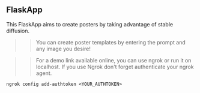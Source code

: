 ## FlaskApp

This FlaskApp aims to create posters by taking advantage of stable diffusion.

>>You can create poster templates by entering the prompt and any image you desire!

>>For a demo link available online, you can use ngrok or run it on localhost. If you use Ngrok don't forget authenticate your ngrok agent.

`ngrok config add-authtoken <YOUR_AUTHTOKEN>`

